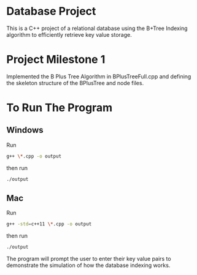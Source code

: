 # Database Project

This is a C++ project of a relational database using the B+Tree Indexing algorithm to efficiently retrieve key value storage.

# Project Milestone 1

Implemented the B Plus Tree Algorithm in BPlusTreeFull.cpp and defining the skeleton structure of the BPlusTree and node files.

# To Run The Program

## Windows

Run

```bash
g++ \*.cpp -o output
```

then run

```bash
./output
```

## Mac

Run

```bash
g++ -std=c++11 \*.cpp -o output
```

then run

```bash
./output
```

The program will prompt the user to enter their key value pairs to demonstrate the simulation of how the database indexing works.
